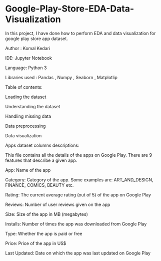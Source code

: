 # Google-Play-Store-EDA-Data-Visualization
In this project, I have done how to perform EDA and data visualization for google play store app dataset.

Author : Komal Kedari

IDE: Jupyter Notebook

Language: Python 3

Libraries used : Pandas , Numpy , Seaborn , Matplotlip

Table of contents:

Loading the dataset

Understanding the dataset

Handling missing data

Data preprocessing

Data visualization

Apps dataset columns descriptions:

This file contains all the details of the apps on Google Play. There are 9 features that describe a given app.

App: Name of the app

Category: Category of the app. Some examples are: ART_AND_DESIGN, FINANCE, COMICS, BEAUTY etc.

Rating: The current average rating (out of 5) of the app on Google Play

Reviews: Number of user reviews given on the app

Size: Size of the app in MB (megabytes)

Installs: Number of times the app was downloaded from Google Play

Type: Whether the app is paid or free

Price: Price of the app in US$

Last Updated: Date on which the app was last updated on Google Play
